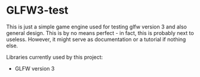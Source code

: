 # GLFW3-test

This is just a simple game engine used for testing glfw version 3 and also
general design. This is by no means perfect - in fact, this is probably next to
useless. However, it might serve as documentation or a tutorial if nothing
else.

Libraries currently used by this project:
- GLFW version 3
